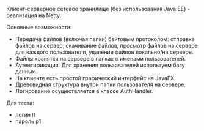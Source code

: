 Клиент-серверное сетевое хранилище (без использования Java EE) - реализация на Netty.

Основные возможности:
- Передача файлов (включая папки) байтовым протоколом: отправка файлов на сервер,
скачивание файлов, просмотр файлов на сервере для каждого пользователя, удаление файлов локально/на сервере.
- Файлы хранятся на сервере в папках с именами пользователей.
- Аутентификация. Для хранения пользователей используем базу данных.
- На клиенте есть простой графический интерфейс на JavaFX.
- Древовидная структура внутри папки пользователя на сервере.
- Логирование осуществляется в классе AuthHandler.

Для теста:
- логин l1
- пароль p1
